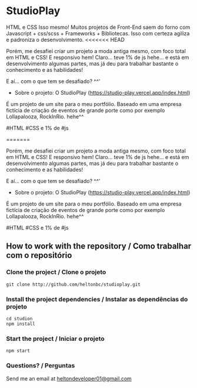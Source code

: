 # StudioPlay

HTML e CSS
Isso mesmo! Muitos projetos de Front-End saem do forno com Javascript + css/scss + Frameworks + Bibliotecas. Isso com certeza agiliza e padroniza o desenvolvimento.
<<<<<<< HEAD

Porém, me desafiei criar um projeto a moda antiga mesmo, com foco total em HTML e CSS! E responsivo hem! Claro... teve 1% de js hehe... e está em desenvolvimento algumas partes, mas já deu para trabalhar bastante o conhecimento e as habilidades!

E aí... com o que tem se desafiado? ^^'

-   Sobre o projeto:
    O StudioPlay (https://studio-play.vercel.app/index.html)

É um projeto de um site para o meu portfólio. Baseado em uma empresa fictícia de criação de eventos de grande porte como por exemplo Lollapalooza, RockInRio. hehe^^

#HTML #CSS e 1% de #js

=======

Porém, me desafiei criar um projeto a moda antiga mesmo, com foco total em HTML e CSS! E responsivo hem! Claro... teve 1% de js hehe... e está em desenvolvimento algumas partes, mas já deu para trabalhar bastante o conhecimento e as habilidades! 

E aí... com o que tem se desafiado? ^^'

- Sobre o projeto:
O StudioPlay (https://studio-play.vercel.app/index.html)

É um projeto de um site para o meu portfólio. Baseado em uma empresa fictícia de criação de eventos de grande porte como por exemplo Lollapalooza, RockInRio. hehe^^ 

#HTML #CSS e 1% de #js  


## How to work with the repository / Como trabalhar com o repositório

### Clone the project / Clone o projeto

```
git clone http://github.com/heltonbc/studioplay.git
```

### Install the project dependencies / Instalar as dependências do projeto

```
cd studion
npm install
```

### Start the project / Iniciar o projeto

```
npm start
```

### Questions? / Perguntas

Send me an email at [heltondeveloper01@gmail.com](mailto:heltondeveloper01@gmail.com)
